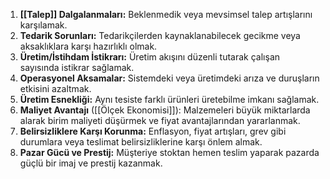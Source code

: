 1. **[[Talep]] Dalgalanmaları:** Beklenmedik veya mevsimsel talep artışlarını karşılamak.
2. **Tedarik Sorunları:** Tedarikçilerden kaynaklanabilecek gecikme veya aksaklıklara karşı hazırlıklı olmak.
3. **Üretim/İstihdam İstikrarı:** Üretim akışını düzenli tutarak çalışan sayısında istikrar sağlamak.
4. **Operasyonel Aksamalar:** Sistemdeki veya üretimdeki arıza ve duruşların etkisini azaltmak.
5. **Üretim Esnekliği:** Aynı tesiste farklı ürünleri üretebilme imkanı sağlamak.
6. **Maliyet Avantajı** ([[Ölçek Ekonomisi]]): Malzemeleri büyük miktarlarda alarak birim maliyeti düşürmek ve fiyat avantajlarından yararlanmak.
7. **Belirsizliklere Karşı Korunma:** Enflasyon, fiyat artışları, grev gibi durumlara veya teslimat belirsizliklerine karşı önlem almak.
8. **Pazar Gücü ve Prestij:** Müşteriye stoktan hemen teslim yaparak pazarda güçlü bir imaj ve prestij kazanmak.